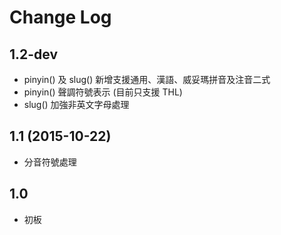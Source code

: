 # Change Log

## 1.2-dev

* pinyin() 及 slug() 新增支援通用、漢語、威妥瑪拼音及注音二式
* pinyin() 聲調符號表示 (目前只支援 THL)
* slug() 加強非英文字母處理

## 1.1 (2015-10-22)

* 分音符號處理

## 1.0

* 初板


